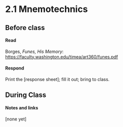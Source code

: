 # 2.1 Mnemotechnics

## Before class

#### Read

Borges, *Funes, His Memory*: https://faculty.washington.edu/timea/art360/funes.pdf



#### Respond

Print the [response sheet]; fill it out; bring to class.




## During Class 

#### Notes and links

[none yet]